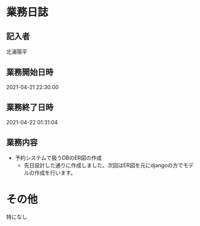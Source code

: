 # 業務日誌

## 記入者

北浦陽平

## 業務開始日時

2021-04-21 22:30:00

## 業務終了日時

2021-04-22 01:31:04

## 業務内容

- 予約システムで扱うDBのER図の作成
	- 先日設計した通りに作成しました。次回はER図を元にdjangoの方でモデルの作成を行います。

# その他

特になし